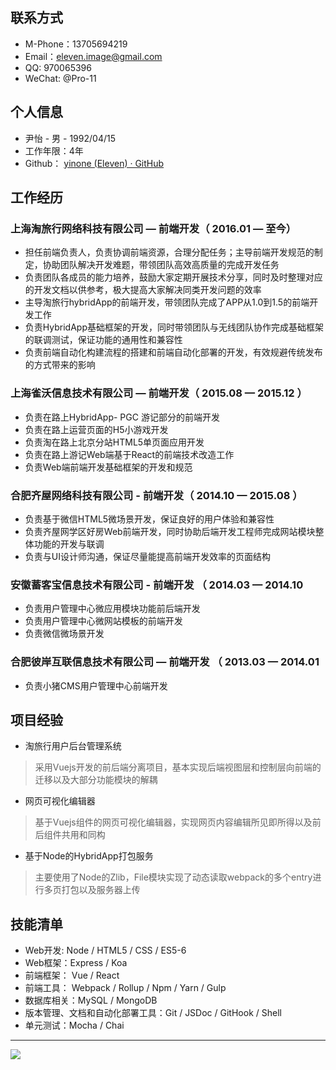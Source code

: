 ## 联系方式
* M-Phone：13705694219
* Email：eleven.image@gmail.com
* QQ: 970065396
* WeChat: @Pro-11

## 个人信息
 * 尹怡 - 男 - 1992/04/15
 * 工作年限：4年
 * Github： [yinone (Eleven) · GitHub](https://github.com/yinone)

## 工作经历
### 上海淘旅行网络科技有限公司 — 前端开发（ 2016.01 — 至今）
* 担任前端负责人，负责协调前端资源，合理分配任务；主导前端开发规范的制定，协助团队解决开发难题，带领团队高效高质量的完成开发任务
* 负责团队各成员的能力培养，鼓励大家定期开展技术分享，同时及时整理对应的开发文档以供参考，极大提高大家解决同类开发问题的效率
* 主导淘旅行hybridApp的前端开发，带领团队完成了APP从1.0到1.5的前端开发工作
* 负责HybridApp基础框架的开发，同时带领团队与无线团队协作完成基础框架的联调测试，保证功能的通用性和兼容性
* 负责前端自动化构建流程的搭建和前端自动化部署的开发，有效规避传统发布的方式带来的影响
 

### 上海雀沃信息技术有限公司 — 前端开发（ 2015.08 — 2015.12 ）
* 负责在路上HybridApp- PGC 游记部分的前端开发
* 负责在路上运营页面的H5小游戏开发
* 负责淘在路上北京分站HTML5单页面应用开发
* 负责在路上游记Web端基于React的前端技术改造工作
* 负责Web端前端开发基础框架的开发和规范


### 合肥齐屋网络科技有限公司 - 前端开发（ 2014.10 — 2015.08 ）
* 负责基于微信HTML5微场景开发，保证良好的用户体验和兼容性
* 负责齐屋网学区好房Web前端开发，同时协助后端开发工程师完成网站模块整体功能的开发与联调
* 负责与UI设计师沟通，保证尽量能提高前端开发效率的页面结构


### 安徽蓄客宝信息技术有限公司 - 前端开发 （ 2014.03 — 2014.10
* 负责用户管理中心微应用模块功能前后端开发
* 负责用户管理中心微网站模板的前端开发
* 负责微信微场景开发


### 合肥彼岸互联信息技术有限公司 — 前端开发 （ 2013.03 — 2014.01
* 负责小猪CMS用户管理中心前端开发

## 项目经验
* 淘旅行用户后台管理系统

> 采用Vuejs开发的前后端分离项目，基本实现后端视图层和控制层向前端的迁移以及大部分功能模块的解耦

* 网页可视化编辑器

> 基于Vuejs组件的网页可视化编辑器，实现网页内容编辑所见即所得以及前后组件共用和同构

* 基于Node的HybridApp打包服务

> 主要使用了Node的Zlib，File模块实现了动态读取webpack的多个entry进行多页打包以及服务器上传

## 技能清单

* Web开发:   Node / HTML5 / CSS / ES5-6
* Web框架：Express / Koa
* 前端框架： Vue / React
* 前端工具： Webpack / Rollup / Npm / Yarn / Gulp
* 数据库相关：MySQL / MongoDB
* 版本管理、文档和自动化部署工具：Git / JSDoc / GitHook / Shell
* 单元测试：Mocha / Chai

-------------------------------------------------------------------------------

![](https://dl.dropboxusercontent.com/s/blyjx1sh5ncdpqo/vi.png?dl=0)


